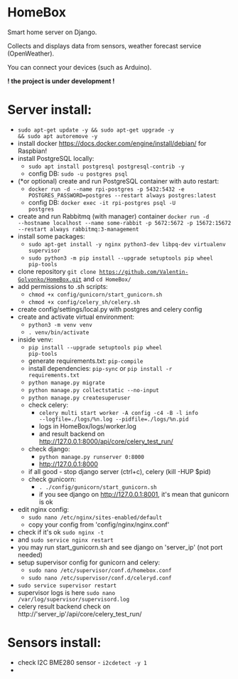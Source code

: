 # HomeBox
<p>Smart home server on Django.</p>
<p>Collects and displays data from sensors, weather forecast service (OpenWeather).</p>
<p>You can connect your devices (such as Arduino).</p>
<b>! the project is under development !</b>

# Server install:
- <code>sudo apt-get update -y && sudo apt-get upgrade -y && sudo apt autoremove -y</code>
- install docker https://docs.docker.com/engine/install/debian/ for Raspbian!
- install PostgreSQL locally:
  -  <code>sudo apt install postgresql postgresql-contrib -y</code>
  - config DB: <code>sudo -u postgres psql</code>
- (*or optional) create and run PostgreSQL container with auto restart:
  - <code>docker run -d --name rpi-postgres -p 5432:5432 -e POSTGRES_PASSWORD=postgres --restart always postgres:latest</code>
  - config DB: <code>docker exec -it rpi-postgres psql -U postgres</code>
- create and run Rabbitmq (with manager) container <code>docker run -d --hostname localhost --name some-rabbit -p 5672:5672 -p 15672:15672 --restart always rabbitmq:3-management</code>
- install some packages:
  - <code>sudo apt-get install -y nginx python3-dev libpq-dev virtualenv supervisor</code>
  - <code>sudo python3 -m pip install --upgrade setuptools pip wheel pip-tools</code>
- clone repository <code>git clone https://github.com/Valentin-Golyonko/HomeBox.git</code> and <code>cd HomeBox/</code>
- add permissions to .sh scripts:
  - <code>chmod +x config/gunicorn/start_gunicorn.sh</code>
  - <code>chmod +x config/celery_sh/celery.sh</code>
- create config/settings/local.py with postgres and celery config
- create and activate virtual environment:
  - <code>python3 -m venv venv</code>
  - <code>. venv/bin/activate</code>
- inside venv:
  - <code>pip install --upgrade setuptools pip wheel pip-tools</code>
  - generate requirements.txt: <code>pip-compile</code>
  - install dependencies: <code>pip-sync</code> or <code>pip install -r requirements.txt</code>
  - <code>python manage.py migrate</code>
  - <code>python manage.py collectstatic --no-input</code>
  - <code>python manage.py createsuperuser</code>
  - check celery:
    - <code>celery multi start worker -A config -c4 -B -l info --logfile=./logs/%n.log --pidfile=./logs/%n.pid</code>
    - logs in HomeBox/logs/worker.log
    - and result backend on http://127.0.0.1:8000/api/core/celery_test_run/
  - check django:
    - <code>python manage.py runserver 0:8000</code>
    - http://127.0.0.1:8000
  - if all good - stop django server (ctrl+c), celery (kill -HUP $pid)
  - check gunicorn:
    - <code>. ./config/gunicorn/start_gunicorn.sh</code>
    - if you see django on http://127.0.0.1:8001, it's mean that gunicorn is ok
- edit nginx config:
  - <code>sudo nano /etc/nginx/sites-enabled/default</code>
  - copy your config from 'config/nginx/nginx.conf'
- check if it's ok <code>sudo nginx -t</code>
- and <code>sudo service nginx restart</code>
- you may run start_gunicorn.sh and see django on 'server_ip' (not port needed)
- setup supervisor config for gunicorn and celery:
  - <code>sudo nano /etc/supervisor/conf.d/homebox.conf</code>
  - <code>sudo nano /etc/supervisor/conf.d/celeryd.conf</code>
- <code>sudo service supervisor restart</code>
- supervisor logs is here <code>sudo nano /var/log/supervisor/supervisord.log</code>
- celery result backend check on http://'server_ip'/api/core/celery_test_run/

# Sensors install:
- check I2C BME280 sensor - <code>i2cdetect -y 1</code>
- 
